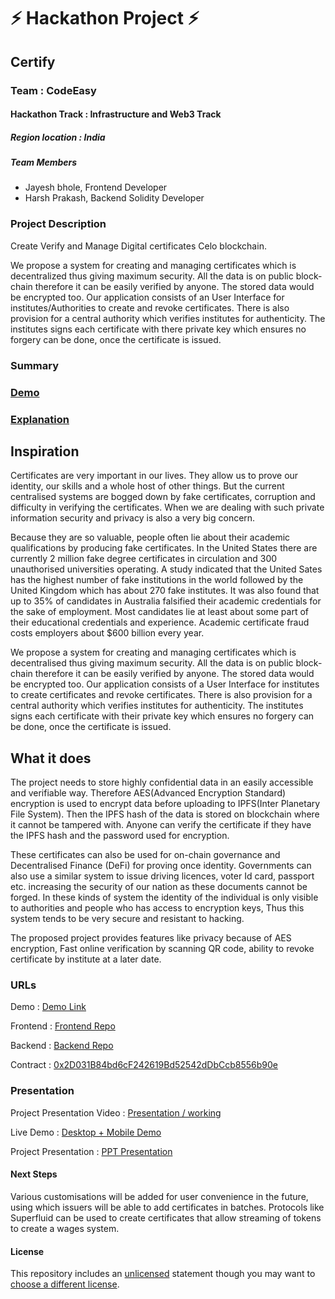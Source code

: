
# ⚡ Hackathon Project ⚡

## Certify
### Team : CodeEasy
#### Hackathon Track : Infrastructure and Web3 Track

##### Region location : India

##### Team Members
- Jayesh bhole, Frontend Developer
- Harsh Prakash, Backend Solidity Developer

### Project Description
Create Verify and Manage Digital certificates Celo blockchain.

We propose a system for creating and managing certificates which is decentralized thus giving maximum security. All the data is on public block-chain therefore it can be easily verified by anyone. The stored data would be encrypted too. Our application consists of an User Interface for institutes/Authorities to create and revoke certificates. There is also provision for a central authority which verifies institutes for authenticity. The institutes signs each certificate with there private key which ensures no forgery can
be done, once the certificate is issued.

### Summary
### [Demo](https://youtu.be/0EYBFDaAJYE)
### [Explanation](https://www.youtube.com/embed/Ga0VVGfJe8Y)

## Inspiration

Certificates are very important in our lives. They allow us to prove our identity, our skills and a whole host of other things. But the current centralised systems are bogged down by fake certificates, corruption and difficulty in verifying the certificates. When we are dealing with such private information security and privacy is also a very big concern.

Because they are so valuable, people often lie about their academic qualifications by producing fake certificates. In the United States there are currently 2 million fake degree certificates in circulation and 300 unauthorised universities operating.  A study indicated that the United Sates has the highest number of fake institutions in the world followed by the United Kingdom which has about 270 fake institutes. It was also found that up to 35% of candidates in Australia falsified their academic credentials for the sake of employment. Most candidates lie at least about some part of their educational credentials and experience. Academic certificate fraud costs employers about $600 billion every year.

We propose a system for creating and managing certificates which is decentralised thus giving maximum security. All the data is on public block-chain therefore it can be easily verified by anyone. The stored data would be encrypted too. Our application consists of a User Interface for institutes to create certificates and revoke certificates. There is also provision for a central authority which verifies institutes for authenticity. The institutes signs each certificate with their private key which ensures no forgery can be done, once the certificate is issued.

## What it does

The project needs to store highly confidential data in an easily accessible and verifiable way. Therefore AES(Advanced Encryption Standard) encryption is used to encrypt data before uploading to IPFS(Inter Planetary File System). Then the IPFS hash of the data is stored on blockchain where it cannot be tampered with. Anyone can verify the certificate if they have the IPFS hash and the password used for encryption.

These certificates can also be used for on-chain governance and Decentralised Finance (DeFi) for proving once identity. Governments can also use a similar system to issue driving licences, voter Id card, passport etc. increasing the security of our nation as these documents cannot be forged. In these kinds of system the identity of the individual is only visible to authorities and people who has access to encryption keys, Thus this system tends to be very secure and resistant to hacking.

The proposed project provides features like privacy because of AES encryption, Fast online verification by scanning QR code, ability to revoke certificate by institute at a later date. 



### URLs
<!-- List any URLs relevant to demonstrating your prototype -->
Demo : [Demo Link](https://certify-v1.celo.org/)

Frontend : [Frontend Repo](https://github.com/jayeshbhole/certify-interface8)

Backend : [Backend Repo](https://github.com/harsh132/certify-contract)

Contract : [0x2D031B84bd6cF242619Bd52542dDbCcb8556b90e](https://alfajores-blockscout.celo-testnet.org/address/0x2D031B84bd6cF242619Bd52542dDbCcb8556b90e/transactions)



### Presentation
<!-- List any links to your presentation or any related visuals you want to share. -->
Project Presentation Video : [Presentation / working](https://youtu.be/Ga0VVGfJe8Y)

Live Demo : [Desktop + Mobile Demo](https://youtu.be/0EYBFDaAJYE)

Project Presentation : [PPT Presentation](https://www.canva.com/design/DAEqMRatclg/mg0ZO_Ilku8Xq6NfOF52vg/view?utm_content=DAEqMRatclg&utm_campaign=designshare&utm_medium=link&utm_source=sharebutton)



#### Next Steps
Various customisations will be added for user convenience in the future, using which issuers will be able to add certificates in batches. Protocols like Superfluid can be used to create certificates that allow streaming of tokens to create a wages system.


#### License
This repository includes an [unlicensed](http://unlicense.org/) statement though you may want to [choose a different license](https://choosealicense.com/).
